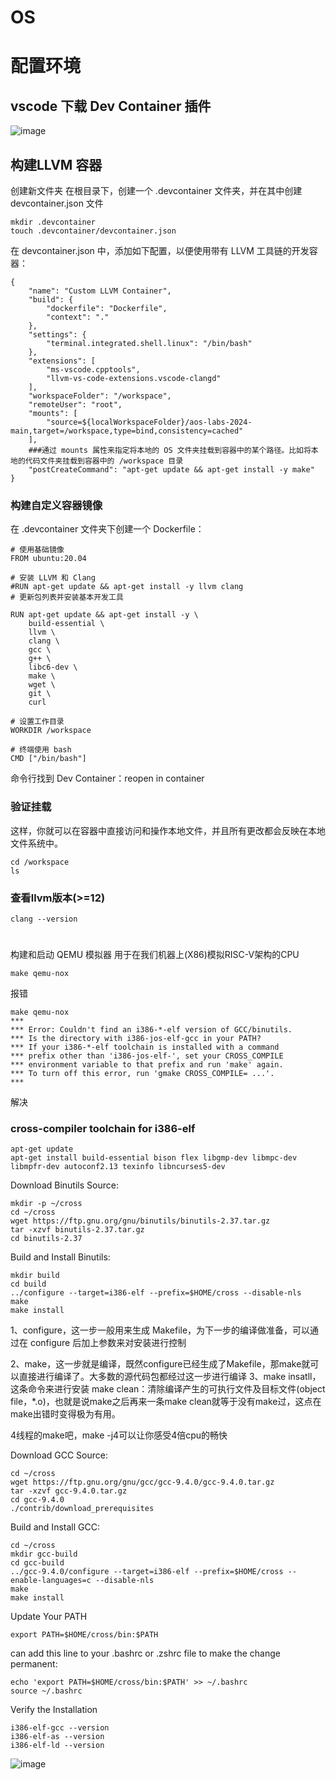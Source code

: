 # OS

# 配置环境
## vscode 下载 Dev Container 插件
![image](https://github.com/user-attachments/assets/2d24b17a-a2f3-4efc-846e-87826ab45e23)

## 构建LLVM 容器
创建新文件夹
在根目录下，创建一个 .devcontainer 文件夹，并在其中创建 devcontainer.json 文件

```
mkdir .devcontainer
touch .devcontainer/devcontainer.json

```
在 devcontainer.json 中，添加如下配置，以便使用带有 LLVM 工具链的开发容器：
```
{
    "name": "Custom LLVM Container",
    "build": {
        "dockerfile": "Dockerfile",
        "context": "."
    },
    "settings": {
        "terminal.integrated.shell.linux": "/bin/bash"
    },
    "extensions": [
        "ms-vscode.cpptools",
        "llvm-vs-code-extensions.vscode-clangd"
    ],
    "workspaceFolder": "/workspace",
    "remoteUser": "root",
    "mounts": [
        "source=${localWorkspaceFolder}/aos-labs-2024-main,target=/workspace,type=bind,consistency=cached"
    ],
    ###通过 mounts 属性来指定将本地的 OS 文件夹挂载到容器中的某个路径。比如将本地的代码文件夹挂载到容器中的 /workspace 目录
    "postCreateCommand": "apt-get update && apt-get install -y make"
}
```

### 构建自定义容器镜像
在 .devcontainer 文件夹下创建一个 Dockerfile：
```
# 使用基础镜像
FROM ubuntu:20.04

# 安装 LLVM 和 Clang
#RUN apt-get update && apt-get install -y llvm clang
# 更新包列表并安装基本开发工具

RUN apt-get update && apt-get install -y \
    build-essential \
    llvm \
    clang \
    gcc \
    g++ \
    libc6-dev \
    make \
    wget \
    git \
    curl

# 设置工作目录
WORKDIR /workspace

# 终端使用 bash
CMD ["/bin/bash"]
```
命令行找到 Dev Container：reopen in container 

### 验证挂载
这样，你就可以在容器中直接访问和操作本地文件，并且所有更改都会反映在本地文件系统中。
```
cd /workspace
ls
```

### 查看llvm版本(>=12)
```
clang --version
```
# 
构建和启动 QEMU 模拟器 用于在我们机器上(X86)模拟RISC-V架构的CPU
```
make qemu-nox
```
报错
```
make qemu-nox
***
*** Error: Couldn't find an i386-*-elf version of GCC/binutils.
*** Is the directory with i386-jos-elf-gcc in your PATH?
*** If your i386-*-elf toolchain is installed with a command
*** prefix other than 'i386-jos-elf-', set your CROSS_COMPILE
*** environment variable to that prefix and run 'make' again.
*** To turn off this error, run 'gmake CROSS_COMPILE= ...'.
***
```

解决
### cross-compiler toolchain for i386-elf
```
apt-get update
apt-get install build-essential bison flex libgmp-dev libmpc-dev libmpfr-dev autoconf2.13 texinfo libncurses5-dev
```
Download Binutils Source:
```
mkdir -p ~/cross
cd ~/cross
wget https://ftp.gnu.org/gnu/binutils/binutils-2.37.tar.gz
tar -xzvf binutils-2.37.tar.gz
cd binutils-2.37
```
Build and Install Binutils:
```
mkdir build
cd build
../configure --target=i386-elf --prefix=$HOME/cross --disable-nls
make
make install
```
1、configure，这一步一般用来生成 Makefile，为下一步的编译做准备，可以通过在 configure 后加上参数来对安装进行控制

2、make，这一步就是编译，既然configure已经生成了Makefile，那make就可以直接进行编译了。大多数的源代码包都经过这一步进行编译
3、make insatll，这条命令来进行安装
make clean：清除编译产生的可执行文件及目标文件(object file，*.o)，也就是说make之后再来一条make clean就等于没有make过，这点在make出错时变得极为有用。

4线程的make吧，make -j4可以让你感受4倍cpu的畅快


Download GCC Source:
```
cd ~/cross
wget https://ftp.gnu.org/gnu/gcc/gcc-9.4.0/gcc-9.4.0.tar.gz
tar -xzvf gcc-9.4.0.tar.gz
cd gcc-9.4.0
./contrib/download_prerequisites
```
Build and Install GCC:
```
cd ~/cross
mkdir gcc-build
cd gcc-build
../gcc-9.4.0/configure --target=i386-elf --prefix=$HOME/cross --enable-languages=c --disable-nls
make
make install
```
Update Your PATH
```
export PATH=$HOME/cross/bin:$PATH
```
can add this line to your .bashrc or .zshrc file to make the change permanent:

```
echo 'export PATH=$HOME/cross/bin:$PATH' >> ~/.bashrc
source ~/.bashrc
```

Verify the Installation
```
i386-elf-gcc --version
i386-elf-as --version
i386-elf-ld --version
```



![image](https://github.com/user-attachments/assets/074df335-c867-464d-ba88-632facf048cc)


